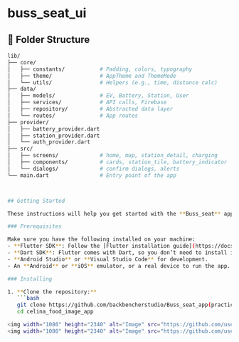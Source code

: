 # buss_seat_ui

## 🧠 Folder Structure

```bash
lib/
├── core/
│   ├── constants/           # Padding, colors, typography
│   ├── theme/               # AppTheme and ThemeMode
│   └── utils/               # Helpers (e.g., time, distance calc)
├── data/
│   ├── models/              # EV, Battery, Station, User
│   ├── services/            # API calls, Firebase
│   ├── repository/          # Abstracted data layer
│   └── routes/              # App routes
├── provider/
│   ├── battery_provider.dart
│   ├── station_provider.dart
│   └── auth_provider.dart
├── src/
│   ├── screens/             # home, map, station_detail, charging
│   ├── components/          # cards, station_tile, battery_indicator
│   └── dialogs/             # confirm dialogs, alerts
└── main.dart                # Entry point of the app



## Getting Started

These instructions will help you get started with the **Buss_seat** app development environment, so you can run the app locally.

### Prerequisites

Make sure you have the following installed on your machine:
- **Flutter SDK**: Follow the [Flutter installation guide](https://docs.flutter.dev/get-started/install).
- **Dart SDK**: Flutter comes with Dart, so you don’t need to install it separately.
- **Android Studio** or **Visual Studio Code** for development.
- An **Android** or **iOS** emulator, or a real device to run the app.

### Installing

1. **Clone the repository:**
   ```bash
   git clone https://github.com/backbencherstudio/Buss_seat_app(practice Task).git
   cd celina_food_image_app

<img width="1080" height="2340" alt="Image" src="https://github.com/user-attachments/assets/32394062-6ebe-45ba-9c8d-7609c148bd19" />
<img width="1080" height="2340" alt="Image" src="https://github.com/user-attachments/assets/e054e137-7d91-493c-832b-44b1be4fe472" />
